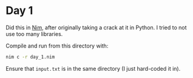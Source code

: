 # Day 1

Did this in [Nim](https://nim-lang.org/), after originally taking a crack at it in Python. I tried to not use too
many libraries.

Compile and run from this directory with:

```bash
nim c -r day_1.nim
```

Ensure that `input.txt` is in the same directory (I just hard-coded it in).
